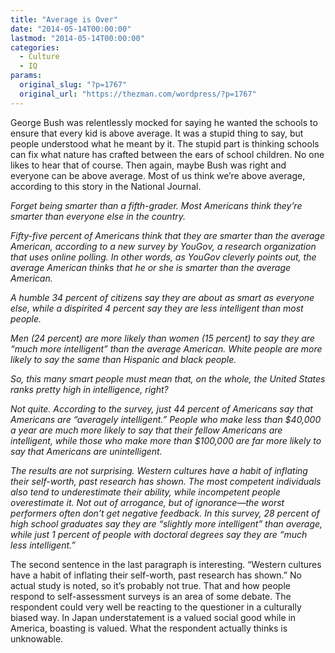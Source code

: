 ```yaml
---
title: "Average is Over"
date: "2014-05-14T00:00:00"
lastmod: "2014-05-14T00:00:00"
categories:
  - Culture
  - IQ
params:
  original_slug: "?p=1767"
  original_url: "https://thezman.com/wordpress/?p=1767"
---
```


George Bush was relentlessly mocked for saying he wanted the schools to
ensure that every kid is above average. It was a stupid thing to say,
but people understood what he meant by it. The stupid part is thinking
schools can fix what nature has crafted between the ears of school
children. No one likes to hear that of course. Then again, maybe Bush
was right and everyone can be above average. Most of us think we’re
above average, according to this story in the National Journal.

*Forget being smarter than a fifth-grader. Most Americans think they’re
smarter than everyone else in the country.*

*Fifty-five percent of Americans think that they are smarter than the
average American, according to a new survey by YouGov, a research
organization that uses online polling. In other words, as YouGov
cleverly points out, the average American thinks that he or she is
smarter than the average American.*

*A humble 34 percent of citizens say they are about as smart as everyone
else, while a dispirited 4 percent say they are less intelligent than
most people.*

*Men (24 percent) are more likely than women (15 percent) to say they
are “much more intelligent” than the average American. White people are
more likely to say the same than Hispanic and black people.*

*So, this many smart people must mean that, on the whole, the United
States ranks pretty high in intelligence, right?*

*Not quite. According to the survey, just 44 percent of Americans say
that Americans are “averagely intelligent.” People who make less than
$40,000 a year are much more likely to say that their fellow Americans
are intelligent, while those who make more than $100,000 are far more
likely to say that Americans are unintelligent.*

*The results are not surprising. Western cultures have a habit of
inflating their self-worth, past research has shown. The most competent
individuals also tend to underestimate their ability, while incompetent
people overestimate it. Not out of arrogance, but of ignorance—the worst
performers often don’t get negative feedback. In this survey, 28 percent
of high school graduates say they are “slightly more intelligent” than
average, while just 1 percent of people with doctoral degrees say they
are “much less intelligent.”*

The second sentence in the last paragraph is interesting. “Western
cultures have a habit of inflating their self-worth, past research has
shown.” No actual study is noted, so it’s probably not true. That and
how people respond to self-assessment surveys is an area of some debate.
The respondent could very well be reacting to the questioner in a
culturally biased way. In Japan understatement is a valued social good
while in America, boasting is valued. What the respondent actually
thinks is unknowable.
